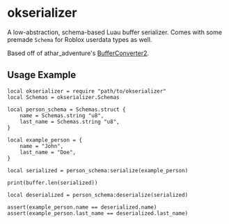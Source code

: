 # okserializer
A low-abstraction, schema-based Luau buffer serializer. Comes with some premade `Schema` for Roblox userdata types as well.

Based off of athar_adventure's [BufferConverter2](https://devforum.roblox.com/t/temporarily-archived-bufferconverter2-blazingly-fast-schema-based-buffer-serialization/3429040).

## Usage Example
```luau
local okserializer = require "path/to/okserializer"
local Schemas = okserializer.Schemas

local person_schema = Schemas.struct {
	name = Schemas.string "u8",
	last_name = Schemas.string "u8",
}

local example_person = {
	name = "John",
	last_name = "Doe",
}

local serialized = person_schema:serialize(example_person)

print(buffer.len(serialized))

local deserialized = person_schema:deserialize(serialized)

assert(example_person.name == deserialized.name)
assert(example_person.last_name == deserialized.last_name)
```